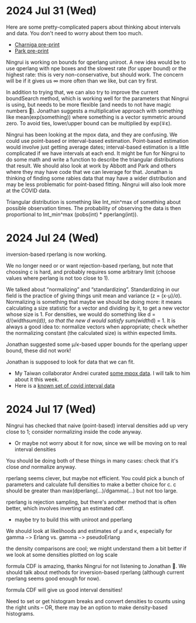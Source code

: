 
2024 Jul 31 (Wed)
=================

Here are some pretty-complicated papers about thinking about intervals and data. You don't need to worry about them too much.
* [Charniga pre-print](https://arxiv.org/abs/2405.08841)
* [Park pre-print](https://www.medrxiv.org/content/10.1101/2024.01.12.24301247v1)

Ningrui is working on bounds for qperlang uniroot. A new idea would be to use qperlang with npe boxes and the slowest rate (for upper bound) or the highest rate: this is very non-conservative, but should work. The concern will be if it gives us ∞ more often than we like, but can try first.

In addition to trying that, we can also try to improve the current boundSearch method, which is working well for the parameters that Ningrui is using, but needs to be more flexible (and needs to not have magic numbers 🙂). Jonathan suggests a multiplicative approach with something like mean(exp(something)) where something is a vector symmetric around zero. To avoid ties, lower/upper bound can be multiplied by exp(∓ε).

Ningrui has been looking at the mpox data, and they are confusing. We could use point-based or interval-based estimation. Point-based estimation would involve just getting average dates; interval-based estimation is a little complicated if we have intervals at each end. It might be fun for Ningrui to do some math and write a function to describe the triangular distributions that result. We should also look at work by Abbott and Park and others where they may have code that we can leverage for that. Jonathan is thinking of finding some rabies data that may have a wider distribution and may be less problematic for point-based fitting. Ningrui will also look more at the COVID data.

Triangular distribution is something like Int_min^max of something about possible observation times. The probability of observing the data is then proportional to Int_min^max (pobs(int) * pperlang(int)).

2024 Jul 24 (Wed)
=================

inversion-based rperlang is now working.

We no longer need or or want rejection-based rperlang, but note that choosing c is hard, and probably requires some arbitrary limit (choose values where perlang is not too close to 1).

We talked about “normalizing” and “standardizing”. Standardizing in our field is the practice of giving things unit mean and variance (z = (x-μ)/σ). Normalizing is something that maybe we should be doing more: it means calculating a size statistic for a vector and dividing by it, to get a new vector whose size is 1. For densities, we would do something like d = d/(width*sum(d)), so that the new d would satisfy sum(width*d) = 1. It is always a good idea to: normalize vectors when appropriate; check whether the normalizing constant (the calculated size) is within expected limits.

Jonathan suggested some μ/κ-based upper bounds for the qperlang upper bound, these did not work!

Jonathan is supposed to look for data that we can fit.
* My Taiwan collaborator Andrei curated [some mpox data](https://github.com/aakhmetz/Mpox-IncubationPeriodSerialInterval-Meta2023/blob/main/SupplementaryFile1.xlsx). I will talk to him about it this week.
* Here is a [known set of covid interval data](https://zenodo.org/records/3940300)

2024 Jul 17 (Wed)
=================

Ningrui has checked that naive (point-based) interval densities add up very close to 1; consider normalizing inside the code anyway.
* Or maybe not worry about it for now, since we will be moving on to real interval densities

You should be doing both of these things in many cases: check that it's close _and_ normalize anyway.

rperlang seems clever, but maybe not efficient. You could pick a bunch of parameters and calculate full densities to make a better choice for c.
c should be greater than max(dperlang(...)/dgamma(...) but not too large.

rperlang is rejection sampling, but there's another method that is often better, which involves inverting an estimated cdf.
* maybe try to build this with uniroot and pperlang

We should look at likelihoods and estimates of μ and κ, especially for gamma −> Erlang vs. gamma −> pseudoErlang

the density comparisons are cool; we might understand them a bit better if we look at some densities plotted on log scale

formula CDF is amazing, thanks Ningrui for not listening to Jonathan 🙂. We should talk about methods for inversion-based rperlang (although current rperlang seems good enough for now).

formula CDF will give us good interval densities!

Need to set or get histogram breaks and convert densities to counts using the right units – OR, there may be an option to make density-based histograms.
